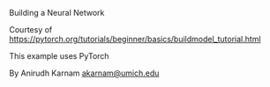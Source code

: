 Building a Neural Network

Courtesy of <https://pytorch.org/tutorials/beginner/basics/buildmodel_tutorial.html>

This example uses PyTorch

By Anirudh Karnam <akarnam@umich.edu>